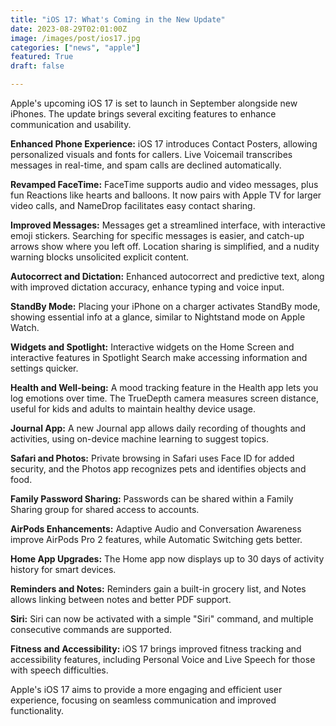 ```yaml
---
title: "iOS 17: What's Coming in the New Update"
date: 2023-08-29T02:01:00Z
image: /images/post/ios17.jpg
categories: ["news", "apple"]
featured: True
draft: false

---
```


Apple's upcoming iOS 17 is set to launch in September alongside new iPhones. The update brings several exciting features to enhance communication and usability.

**Enhanced Phone Experience:** iOS 17 introduces Contact Posters, allowing personalized visuals and fonts for callers. Live Voicemail transcribes messages in real-time, and spam calls are declined automatically.

**Revamped FaceTime:** FaceTime supports audio and video messages, plus fun Reactions like hearts and balloons. It now pairs with Apple TV for larger video calls, and NameDrop facilitates easy contact sharing.

**Improved Messages:** Messages get a streamlined interface, with interactive emoji stickers. Searching for specific messages is easier, and catch-up arrows show where you left off. Location sharing is simplified, and a nudity warning blocks unsolicited explicit content.

**Autocorrect and Dictation:** Enhanced autocorrect and predictive text, along with improved dictation accuracy, enhance typing and voice input.

**StandBy Mode:** Placing your iPhone on a charger activates StandBy mode, showing essential info at a glance, similar to Nightstand mode on Apple Watch.

**Widgets and Spotlight:** Interactive widgets on the Home Screen and interactive features in Spotlight Search make accessing information and settings quicker.

**Health and Well-being:** A mood tracking feature in the Health app lets you log emotions over time. The TrueDepth camera measures screen distance, useful for kids and adults to maintain healthy device usage.

**Journal App:** A new Journal app allows daily recording of thoughts and activities, using on-device machine learning to suggest topics.

**Safari and Photos:** Private browsing in Safari uses Face ID for added security, and the Photos app recognizes pets and identifies objects and food.

**Family Password Sharing:** Passwords can be shared within a Family Sharing group for shared access to accounts.

**AirPods Enhancements:** Adaptive Audio and Conversation Awareness improve AirPods Pro 2 features, while Automatic Switching gets better.

**Home App Upgrades:** The Home app now displays up to 30 days of activity history for smart devices.

**Reminders and Notes:** Reminders gain a built-in grocery list, and Notes allows linking between notes and better PDF support.

**Siri:** Siri can now be activated with a simple "Siri" command, and multiple consecutive commands are supported.

**Fitness and Accessibility:** iOS 17 brings improved fitness tracking and accessibility features, including Personal Voice and Live Speech for those with speech difficulties.

Apple's iOS 17 aims to provide a more engaging and efficient user experience, focusing on seamless communication and improved functionality.